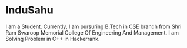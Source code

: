 # InduSahu
I am a Student.
Currently, I am pursuring B.Tech in CSE branch from Shri Ram Swaroop Memorial College Of Engineering And Management.
I am Solving Problem in C++ in Hackerrank.
